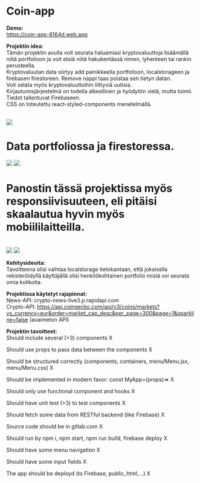 # Coin-app

**Demo:**<br />
https://coin-app-8164d.web.app

**Projektin idea:**
<br />
Tämän projektin avulla voit seurata haluamiasi kryptovaluuttoja lisäämällä niitä portfolioon ja voit etsiä niitä hakukentässä nimen, lyhenteen tai rankin perusteella.
<br />
Kryptovaluutan data siirtyy add painikkeella portfolioon, localstorageen ja firebasen firestoreen. Remove nappi taas poistaa sen tietyn datan.
<br />
Voit selata myös kryptovaluuttoihin liittyviä uutisia.
<br />
Kirjautumisjärjestelmä on todella alkeellinen ja hyödytön vielä, mutta toimii. Tiedot tallentuvat Firebaseen.
<br />
CSS on toteutettu react-styled-components menetelmällä.

<br/>
<img src="/uploads/f8d19903f0a8db63acbbe74098cd8914/Näyttökuva_2022-03-27_132737.png" >

# Data portfoliossa ja firestoressa.
<img src="/uploads/492e4ec398014d13793aa71c9e7c185c/Näyttökuva_2022-03-27_130053.png" >
<img src="/uploads/d7a794cb8fa5b432b2e857e0cce7241e/Näyttökuva_2022-03-27_130121.png" >

# Panostin tässä projektissa myös responsiivisuuteen, eli pitäisi skaalautua hyvin myös mobiililaitteilla.
<br />
<img src="/uploads/6cc55bfb5eded417689cf586ab8ffe71/Näyttökuva_2022-03-20_171419.png"  >
<img src="/uploads/269566a3d81ea85092557c0a79346d73/Näyttökuva_2022-03-20_171444.png"  >

**Kehitysideoita:**
<br />
Tavoitteena olisi vaihtaa localstorage tietokantaan, että jokaisella rekisteröidyllä käyttäjällä olisi henkilökohtainen portfolio mistä voi seurata omia kolikoita.

**Projektissa käytetyt rajapinnat:**
<br />
News-API: crypto-news-live3.p.rapidapi.com<br />
Crypto-API: https://api.coingecko.com/api/v3/coins/markets?vs_currency=eur&order=market_cap_desc&per_page=300&page=1&sparkline=false (avaimeton API)

**Projektin tavoitteet:**
<br />
Should include several (>3) components X

Should use props to pass data between the components X

Should be structured correctly (components, containers, menu/Menu.jsx, menu/Menu.css) X

Should be implemented in modern favor: const MyApp=(props)=> X

Should only use functional component and hooks X

Should have unit test (>3) to test components X

Should fetch some data from RESTful backend (like Firebase) X

Source code should be in gitlab.com X

Should run by npm i, npm start, npm run build, firebase deploy X

Should have some menu navigation X

Should have some input fields X

The app should be deployd (to Firebase, public_html,...) X
